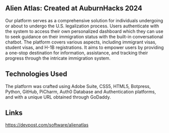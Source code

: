 ## Alien Atlas: Created at AuburnHacks 2024
Our platform serves as a comprehensive solution for individuals undergoing or about to undergo the U.S. legalization process. Users authenticate with the system to access their own personalized dashboard which they can use to seek guidance on their immigration status with the built-in conversational chatbot. The platform covers various aspects, including immigrant visas, student visas, and H-1B registrations. It aims to empower users by providing a one-stop destination for information, assistance, and tracking their progress through the intricate immigration system.
## Technologies Used
The platform was crafted using Adobe Suite, CSS5, HTML5, Botpress, Python, GitHub, PiCharm, Auth0 Database and Authentication platforms, and with a unique URL obtained through GoDaddy. 
## Links
https://devpost.com/software/alienatlas
